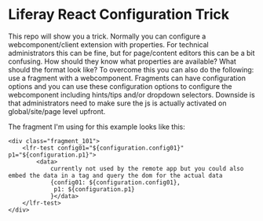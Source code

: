 # Liferay React Configuration Trick
This repo will show you a trick.
Normally you can configure a webcomponent/client extension with properties.
For technical administrators this can be fine, but for page/content editors this can be a bit confusing.
How should they know what properties are available? What should the format look like?
To overcome this you can also do the following: use a fragment with a webcomponent.
Fragments can have configuration options and you can use these configuration options to configure the webcomponent including hints/tips and/or dropdown selectors.
Downside is that administrators need to make sure the js is actually activated on global/site/page level upfront.

The fragment I'm using for this example looks like this:
```
<div class="fragment_101">
	<lfr-test config01="${configuration.config01}" p1="${configuration.p1}">
		<data>
			currently not used by the remote app but you could also embed the data in a tag and query the dom for the actual data
			{config01: ${configuration.config01},
			 p1: ${configuration.p1}
			}</data>
	</lfr-test>
</div>
```